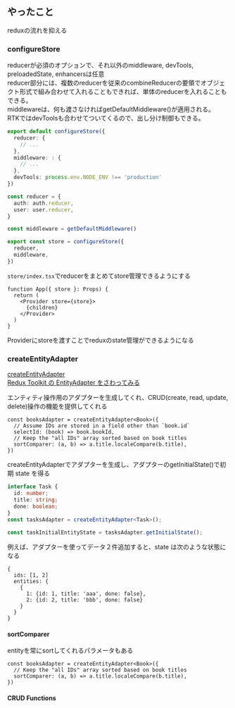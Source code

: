 ## やったこと
reduxの流れを抑える  

### configureStore
reducerが必須のオプションで、それ以外のmiddleware, devTools, preloadedState, enhancersは任意  
reducer部分には、複数のreducerを従来のcombineReducerの要領でオブジェクト形式で組み合わせて入れることもできれば、単体のreducerを入れることもできる。  
middlewareは、何も渡さなければgetDefaultMiddleware()が適用される。  
RTKではdevToolsも合わせてついてくるので、出し分け制御もできる。

```ts
export default configureStore({
  reducer: {
    // ...
  },
  middleware: : {
    // ...
  },
  devTools: process.env.NODE_ENV !== 'production'
})
```

```ts
const reducer = {
  auth: auth.reducer,
  user: user.reducer,
}

const middleware = getDefaultMiddleware()

export const store = configureStore({
  reducer,
  middleware,
})
```

`store/index.tsx`でreducerをまとめてstore管理できるようにする  

```tsx
function App({ store }: Props) {
  return (
    <Provider store={store}>
      {children}
    </Provider>
  )
}
```

Providerにstoreを渡すことでreduxのstate管理ができるようになる  

### createEntityAdapter
[createEntityAdapter](https://redux-toolkit.js.org/api/createEntityAdapter)  
[Redux Toolkit の EntityAdapter をさわってみる](https://www.cyokodog.net/blog/redux-toolkit-entity-adapter/)  

エンティティ操作用のアダプターを生成してくれ、CRUD(create, read, update, delete)操作の機能を提供してくれる  

```tsx
const booksAdapter = createEntityAdapter<Book>({
  // Assume IDs are stored in a field other than `book.id`
  selectId: (book) => book.bookId,
  // Keep the "all IDs" array sorted based on book titles
  sortComparer: (a, b) => a.title.localeCompare(b.title),
})
```

createEntityAdapterでアダプターを生成し、アダプターのgetInitialState()で初期 state を得る  

```ts
interface Task {
  id: number;
  title: string;
  done: boolean;
}
const tasksAdapter = createEntityAdapter<Task>();
 
const taskInitialEntityState = tasksAdapter.getInitialState();
```

例えば、アダプターを使ってデータ２件追加すると、state は次のような状態になる  

```
{
  ids: [1, 2]
  entities: {
    {
      1: {id: 1, title: 'aaa', done: false},
      2: {id: 2, title: 'bbb', done: false}
    }
  }
}
```

#### sortComparer
entityを常にsortしてくれるパラメータもある
```tsx
const booksAdapter = createEntityAdapter<Book>({
  // Keep the "all IDs" array sorted based on book titles
  sortComparer: (a, b) => a.title.localeCompare(b.title),
})
```

#### CRUD Functions









